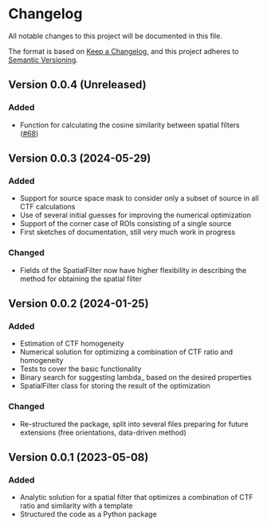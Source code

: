 # Changelog

All notable changes to this project will be documented in this file.

The format is based on [Keep a Changelog](https://keepachangelog.com/en/1.1.0/),
and this project adheres to [Semantic Versioning](https://semver.org/spec/v2.0.0.html).

## Version 0.0.4 (Unreleased)

### Added

* Function for calculating the cosine similarity between spatial filters ([#68](https://github.com/ctrltz/roiextract/pull/17))

## Version 0.0.3 (2024-05-29)

### Added

* Support for source space mask to consider only a subset of source in all CTF calculations
* Use of several initial guesses for improving the numerical optimization
* Support of the corner case of ROIs consisting of a single source
* First sketches of documentation, still very much work in progress

### Changed

* Fields of the SpatialFilter now have higher flexibility in describing the method for obtaining the spatial filter

## Version 0.0.2 (2024-01-25)

### Added

* Estimation of CTF homogeneity
* Numerical solution for optimizing a combination of CTF ratio and homogeneity
* Tests to cover the basic functionality
* Binary search for suggesting lambda_ based on the desired properties
* SpatialFilter class for storing the result of the optimization

### Changed

* Re-structured the package, split into several files preparing for future extensions (free orientations, data-driven method)

## Version 0.0.1 (2023-05-08)

### Added

* Analytic solution for a spatial filter that optimizes a combination of CTF ratio and similarity with a template
* Structured the code as a Python package
